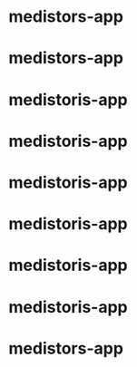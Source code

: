 # medistors-app
# medistors-app
# medistoris-app
# medistoris-app
# medistoris-app
# medistoris-app
# medistoris-app
# medistoris-app
# medistors-app
